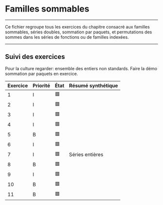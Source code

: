 # Familles sommables

---

Ce fichier regroupe tous les exercices du chapitre consacré aux familles sommables, séries doubles, sommation par paquets, et permutations des sommes dans les séries de fonctions ou de familles indexées.

---

## Suivi des exercices

Pour la culture regarder: ensemble des entiers non standards.
Faire la démo sommation par paquets en exercice.

| Exercice                   | Priorité | État | Résumé synthétique |
|----------------------------|----------|------|---------------------|
| 1                          | I        | 🟥   |                     |
| 2                          | I        | 🟥   |                     |
| 3                          | I        | 🟥   |                     |
| 4                          | I        | 🟥   |                     |
| 5                          | B        | 🟥   |                     |
| 6                          | I        | 🟥   |                     |
| 7                          | I        | 🟥   |Séries entières      |
| 8                          | B        | 🟥   |                     |
| 9                          | I        | 🟥   |                     |
| 10                         | B        | 🟥   |                     |
| 11                         | B        | 🟥   |                     |
